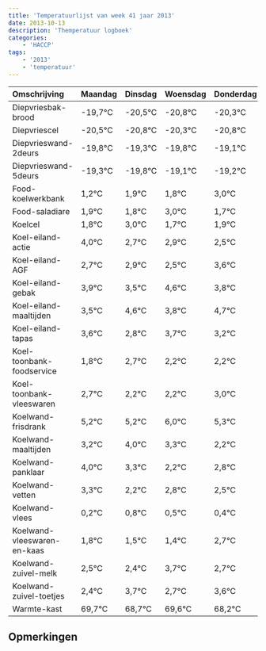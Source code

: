```yaml
---
title: 'Temperatuurlijst van week 41 jaar 2013'
date: 2013-10-13
description: 'Themperatuur logboek'
categories:
    - 'HACCP'
tags:
    - '2013'
    - 'temperatuur'
---
```

|Omschrijving|Maandag|Dinsdag|Woensdag|Donderdag|Vrijdag|Zaterdag|Zondag|
|:---|:---|:---|:---|:---|:---|:---|:---|
|Diepvriesbak-brood|-19,7°C|-20,5°C|-20,8°C|-20,3°C|-20,8°C|-20,1°C|-20,2°C|
|Diepvriescel|-20,5°C|-20,8°C|-20,3°C|-20,8°C|-20,1°C|-20,2°C|-19,0°C|
|Diepvrieswand-2deurs|-19,8°C|-19,3°C|-19,8°C|-19,1°C|-19,2°C|-18,0°C|-19,3°C|
|Diepvrieswand-5deurs|-19,3°C|-19,8°C|-19,1°C|-19,2°C|-18,0°C|-19,3°C|-19,1°C|
|Food-koelwerkbank|1,2°C|1,9°C|1,8°C|3,0°C|1,7°C|1,9°C|1,5°C|
|Food-saladiare|1,9°C|1,8°C|3,0°C|1,7°C|1,9°C|1,5°C|2,6°C|
|Koelcel|1,8°C|3,0°C|1,7°C|1,9°C|1,5°C|2,6°C|1,8°C|
|Koel-eiland-actie|4,0°C|2,7°C|2,9°C|2,5°C|3,6°C|2,8°C|3,7°C|
|Koel-eiland-AGF|2,7°C|2,9°C|2,5°C|3,6°C|2,8°C|3,7°C|3,2°C|
|Koel-eiland-gebak|3,9°C|3,5°C|4,6°C|3,8°C|4,7°C|4,2°C|4,2°C|
|Koel-eiland-maaltijden|3,5°C|4,6°C|3,8°C|4,7°C|4,2°C|4,2°C|5,0°C|
|Koel-eiland-tapas|3,6°C|2,8°C|3,7°C|3,2°C|3,2°C|4,0°C|3,3°C|
|Koel-toonbank-foodservice|1,8°C|2,7°C|2,2°C|2,2°C|3,0°C|2,3°C|1,2°C|
|Koel-toonbank-vleeswaren|2,7°C|2,2°C|2,2°C|3,0°C|2,3°C|1,2°C|1,8°C|
|Koelwand-frisdrank|5,2°C|5,2°C|6,0°C|5,3°C|4,2°C|4,8°C|4,5°C|
|Koelwand-maaltijden|3,2°C|4,0°C|3,3°C|2,2°C|2,8°C|2,5°C|2,4°C|
|Koelwand-panklaar|4,0°C|3,3°C|2,2°C|2,8°C|2,5°C|2,4°C|3,7°C|
|Koelwand-vetten|3,3°C|2,2°C|2,8°C|2,5°C|2,4°C|3,7°C|2,7°C|
|Koelwand-vlees|0,2°C|0,8°C|0,5°C|0,4°C|1,7°C|0,7°C|1,6°C|
|Koelwand-vleeswaren-en-kaas|1,8°C|1,5°C|1,4°C|2,7°C|1,7°C|2,6°C|1,2°C|
|Koelwand-zuivel-melk|2,5°C|2,4°C|3,7°C|2,7°C|3,6°C|2,2°C|2,6°C|
|Koelwand-zuivel-toetjes|2,4°C|3,7°C|2,7°C|3,6°C|2,2°C|2,6°C|2,8°C|
|Warmte-kast|69,7°C|68,7°C|69,6°C|68,2°C|68,6°C|68,8°C|68,8°C|

## Opmerkingen



